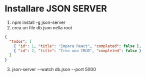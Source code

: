 # Installare JSON SERVER

1. npm install -g json-server
2. crea un file db.json nella root

```json
{
  "todos": [
    { "id": 1, "title": "Impara React", "completed": false },
    { "id": 2, "title": "Crea una CRUD", "completed": false }
  ]
}
```

3. json-server --watch db.json --port 5000
